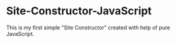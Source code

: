 # Site-Constructor-JavaScript
This is my first simple "Site Constructor" created with help of pure JavaScript.
